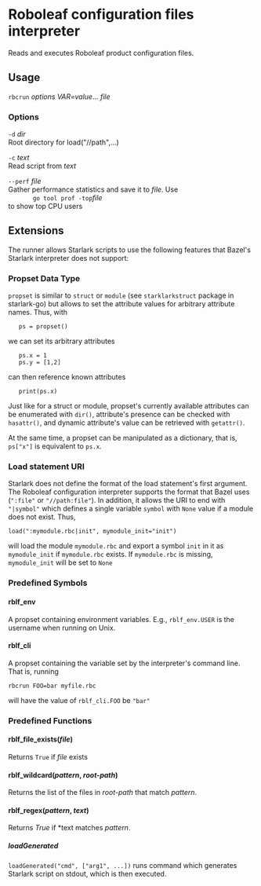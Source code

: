 # Roboleaf configuration files interpreter

Reads and executes Roboleaf product configuration files.

## Usage

`rbcrun` *options* *VAR=value*... *file*

### Options

`-d` *dir*\
Root directory for load("//path",...)

`-c` *text*\
Read script from *text*

`--perf` *file*\
Gather performance statistics and save it to *file*. Use \
`       go tool prof -top`*file*\
to show top CPU users

## Extensions

The runner allows Starlark scripts to use the following features that Bazel's Starlark interpreter does not support:

### Propset Data Type

`propset` is similar to `struct` or `module` (see `starklarkstruct` package in starlark-go)
but allows to set the attribute values for arbitrary attribute names. Thus, with

```
   ps = propset()
```

we can set its arbitrary attributes

```
   ps.x = 1
   ps.y = [1,2]
```

can then reference known attributes

```
   print(ps.x)
```

Just like for a struct or module, propset's currently available attributes can be enumerated with `dir()`, attribute's
presence can be checked with `hasattr()`, and dynamic attribute's value can be retrieved with `getattr()`.

At the same time, a propset can be manipulated as a dictionary, that is, `ps["x"]` is equivalent to `ps.x`.

### Load statement URI

Starlark does not define the format of the load statement's first argument. The Roboleaf configuration interpreter
supports the format that Bazel uses (`":file"` or `"//path:file"`). In addition, it allows the URI to end
with `"|symbol"` which defines a single variable
`symbol` with `None` value if a module does not exist. Thus,

```
load(":mymodule.rbc|init", mymodule_init="init")
```

will load the module `mymodule.rbc` and export a symbol `init` in it as `mymodule_init` if
`mymodule.rbc` exists. If `mymodule.rbc` is missing, `mymodule_init` will be set to `None`

### Predefined Symbols

#### rblf_env

A propset containing environment variables. E.g., `rblf_env.USER` is the username when running on Unix.

#### rblf_cli

A propset containing the variable set by the interpreter's command line. That is, running

```
rbcrun FOO=bar myfile.rbc
```

will have the value of `rblf_cli.FOO` be `"bar"`

### Predefined Functions

#### rblf_file_exists(*file*)

Returns `True`  if *file* exists

#### rblf_wildcard(*pattern*, *root-path*)

Returns the list of the files in *root-path* that match *pattern*.

#### rblf_regex(*pattern*, *text*)

Returns *True* if *text matches *pattern*.

##### loadGenerated

`loadGenerated("cmd", ["arg1", ...])` runs command which generates Starlark script on stdout, which is then executed.